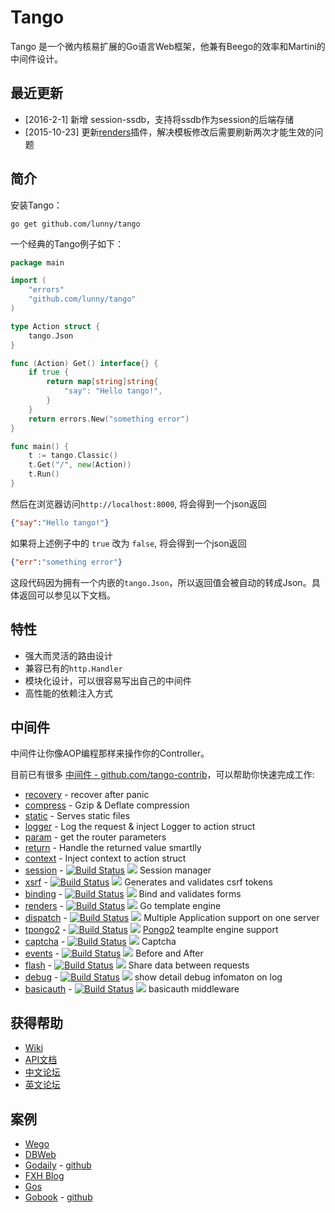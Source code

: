 # Tango

Tango 是一个微内核易扩展的Go语言Web框架，他兼有Beego的效率和Martini的中间件设计。

## 最近更新
- [2016-2-1] 新增 session-ssdb，支持将ssdb作为session的后端存储
- [2015-10-23] 更新[renders](https://github.com/tango-contrib/renders)插件，解决模板修改后需要刷新两次才能生效的问题

## 简介

安装Tango：

    go get github.com/lunny/tango

一个经典的Tango例子如下：

```go
package main

import (
    "errors"
    "github.com/lunny/tango"
)

type Action struct {
    tango.Json
}

func (Action) Get() interface{} {
    if true {
        return map[string]string{
            "say": "Hello tango!",
        }
    }
    return errors.New("something error")
}

func main() {
    t := tango.Classic()
    t.Get("/", new(Action))
    t.Run()
}
```

然后在浏览器访问`http://localhost:8000`, 将会得到一个json返回

```Json
{"say":"Hello tango!"}
```

如果将上述例子中的 `true` 改为 `false`, 将会得到一个json返回

```Json
{"err":"something error"}
```

这段代码因为拥有一个内嵌的`tango.Json`，所以返回值会被自动的转成Json。具体返回可以参见以下文档。

## 特性

- 强大而灵活的路由设计
- 兼容已有的`http.Handler`
- 模块化设计，可以很容易写出自己的中间件
- 高性能的依赖注入方式

## 中间件

中间件让你像AOP编程那样来操作你的Controller。

目前已有很多 [中间件 - github.com/tango-contrib](https://github.com/tango-contrib)，可以帮助你快速完成工作:

- [recovery](https://github.com/lunny/tango/wiki/ZH_Recovery) - recover after panic
- [compress](https://github.com/lunny/tango/wiki/ZH_Compress) - Gzip & Deflate compression
- [static](https://github.com/lunny/tango/wiki/ZH_Static) - Serves static files
- [logger](https://github.com/lunny/tango/wiki/ZH_Logger) - Log the request & inject Logger to action struct
- [param](https://github.com/lunny/tango/wiki/ZH_Params) - get the router parameters
- [return](https://github.com/lunny/tango/wiki/ZH_Return) - Handle the returned value smartlly
- [context](https://github.com/lunny/tango/wiki/ZH_Context) - Inject context to action struct
- [session](https://github.com/tango-contrib/session) - [![Build Status](https://drone.io/github.com/tango-contrib/session/status.png)](https://drone.io/github.com/tango-contrib/session/latest) [![](http://gocover.io/_badge/github.com/tango-contrib/session)](http://gocover.io/github.com/tango-contrib/session) Session manager
- [xsrf](https://github.com/tango-contrib/xsrf) - [![Build Status](https://drone.io/github.com/tango-contrib/xsrf/status.png)](https://drone.io/github.com/tango-contrib/xsrf/latest) [![](http://gocover.io/_badge/github.com/tango-contrib/xsrf)](http://gocover.io/github.com/tango-contrib/xsrf) Generates and validates csrf tokens
- [binding](https://github.com/tango-contrib/binding) - [![Build Status](https://drone.io/github.com/tango-contrib/binding/status.png)](https://drone.io/github.com/tango-contrib/binding/latest) [![](http://gocover.io/_badge/github.com/tango-contrib/binding)](http://gocover.io/github.com/tango-contrib/binding) Bind and validates forms
- [renders](https://github.com/tango-contrib/renders) - [![Build Status](https://drone.io/github.com/tango-contrib/renders/status.png)](https://drone.io/github.com/tango-contrib/renders/latest) [![](http://gocover.io/_badge/github.com/tango-contrib/renders)](http://gocover.io/github.com/tango-contrib/renders) Go template engine
- [dispatch](https://github.com/tango-contrib/dispatch) - [![Build Status](https://drone.io/github.com/tango-contrib/dispatch/status.png)](https://drone.io/github.com/tango-contrib/dispatch/latest) [![](http://gocover.io/_badge/github.com/tango-contrib/dispatch)](http://gocover.io/github.com/tango-contrib/dispatch) Multiple Application support on one server
- [tpongo2](https://github.com/tango-contrib/tpongo2) - [![Build Status](https://drone.io/github.com/tango-contrib/tpongo2/status.png)](https://drone.io/github.com/tango-contrib/tpongo2/latest) [![](http://gocover.io/_badge/github.com/tango-contrib/tpongo2)](http://gocover.io/github.com/tango-contrib/tpongo2) [Pongo2](https://github.com/flosch/pongo2) teamplte engine support
- [captcha](https://github.com/tango-contrib/captcha) - [![Build Status](https://drone.io/github.com/tango-contrib/captcha/status.png)](https://drone.io/github.com/tango-contrib/captcha/latest) [![](http://gocover.io/_badge/github.com/tango-contrib/captcha)](http://gocover.io/github.com/tango-contrib/captcha) Captcha
- [events](https://github.com/tango-contrib/events) - [![Build Status](https://drone.io/github.com/tango-contrib/events/status.png)](https://drone.io/github.com/tango-contrib/events/latest) [![](http://gocover.io/_badge/github.com/tango-contrib/events)](http://gocover.io/github.com/tango-contrib/events) Before and After
- [flash](https://github.com/tango-contrib/flash) - [![Build Status](https://drone.io/github.com/tango-contrib/flash/status.png)](https://drone.io/github.com/tango-contrib/flash/latest) [![](http://gocover.io/_badge/github.com/tango-contrib/flash)](http://gocover.io/github.com/tango-contrib/flash) Share data between requests
- [debug](https://github.com/tango-contrib/debug) - [![Build Status](https://drone.io/github.com/tango-contrib/debug/status.png)](https://drone.io/github.com/tango-contrib/debug/latest) [![](http://gocover.io/_badge/github.com/tango-contrib/debug)](http://gocover.io/github.com/tango-contrib/debug) show detail debug infomaton on log
- [basicauth](https://github.com/tango-contrib/basicauth) - [![Build Status](https://drone.io/github.com/tango-contrib/basicauth/status.png)](https://drone.io/github.com/tango-contrib/basicauth/latest) [![](http://gocover.io/_badge/github.com/tango-contrib/basicauth)](http://gocover.io/github.com/tango-contrib/basicauth) basicauth middleware

## 获得帮助

- [Wiki](https://github.com/lunny/tango/wiki/ZH_Home)
- [API文档](https://gowalker.org/github.com/lunny/tango)
- [中文论坛](https://groups.google.com/forum/#!forum/go-tango)
- [英文论坛](https://groups.google.com/forum/#!forum/go-tango)

## 案例

- [Wego](https://github.com/go-tango/wego)
- [DBWeb](https://github.com/go-xorm/dbweb)
- [Godaily](http://godaily.org) - [github](https://github.com/godaily/news)
- [FXH Blog](https://github.com/gofxh/blog)
- [Gos](https://github.com/go-tango/gos)
- [Gobook](http://gobook.io) - [github](https://github.com/gobook)
